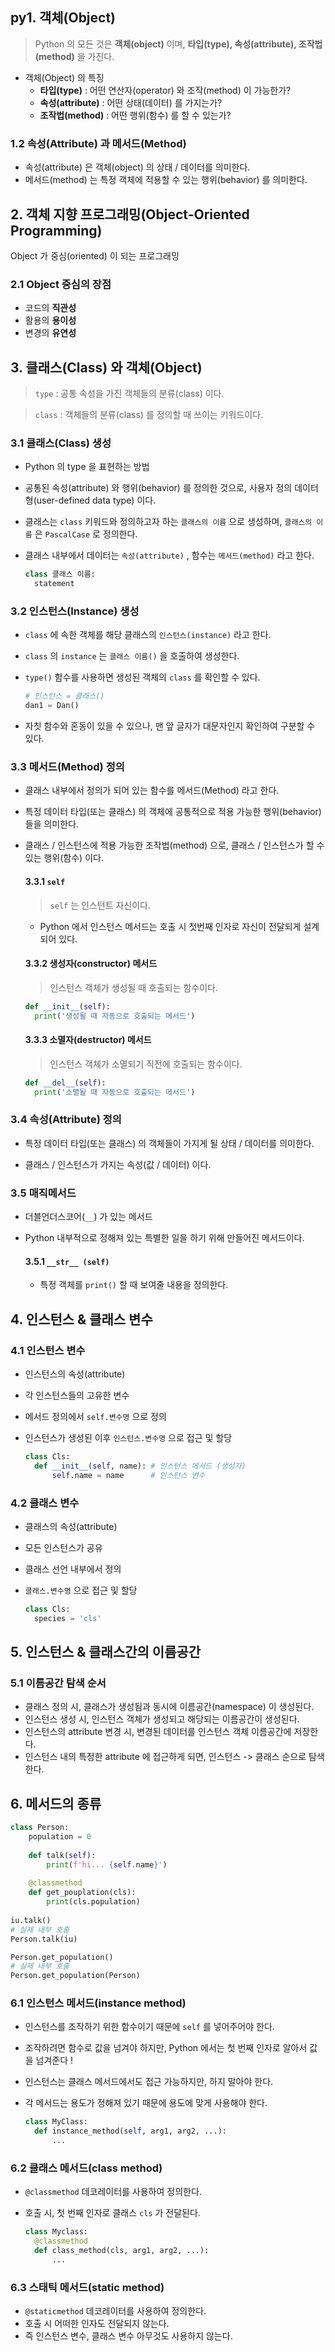 ## py1. 객체(Object)

> Python 의 모든 것은 **객체(object)** 이며, **타입(type), 속성(attribute), 조작법(method)** 을 가진다.

- 객체(Object) 의 특징
  - **타입(type)** : 어떤 연산자(operator) 와 조작(method) 이 가능한가?
  - **속성(attribute)** : 어떤 상태(데이터) 를 가지는가?
  - **조작법(method)** : 어떤 행위(함수) 를 할 수 있는가?

### 1.2 속성(Attribute) 과 메서드(Method)

- 속성(attribute) 은 객체(object) 의 상태 / 데이터를 의미한다.
- 메서드(method) 는 특정 객체에 적용할 수 있는 행위(behavior) 를 의미한다.



## 2. 객체 지향 프로그래밍(Object-Oriented Programming)

Object 가 중심(oriented) 이 되는 프로그래밍

### 2.1 Object 중심의 장점

- 코드의 **직관성**
- 활용의 **용이성**
- 변경의 **유연성**



## 3. 클래스(Class) 와 객체(Object)

> `type` : 공통 속성을 가진 객체들의 분류(class) 이다.

> `class` : 객체들의 분류(class) 를 정의할 때 쓰이는 키워드이다.

### 3.1 클래스(Class) 생성

- Python 의 type 을 표현하는 방법

- 공통된 속성(attribute) 와 행위(behavior) 를 정의한 것으로, 사용자 정의 데이터형(user-defined data type) 이다.

- 클래스는 `class` 키워드와 정의하고자 하는 `클래스의 이름` 으로 생성하며, `클래스의 이름` 은 `PascalCase` 로 정의한다.

- 클래스 내부에서 데이터는 `속성(attribute)` , 함수는 `메서드(method)` 라고 한다. 

  ```python
  class 클래스 이름:
  	statement
  ```

### 3.2 인스턴스(Instance) 생성

- `class` 에 속한 객체를 해당 클래스의 `인스턴스(instance)` 라고 한다.

- `class` 의 `instance` 는 `클래스 이름()` 을 호출하여 생성한다.

- `type()` 함수를 사용하면 생성된 객체의 `class` 를 확인할 수 있다.

  ```python
  # 인스턴스 = 클래스()
  dan1 = Dan()
  ```

- 자칫 함수와 혼동이 있을 수 있으나, 맨 앞 글자가 대문자인지 확인하여 구분할 수 있다.

### 3.3 메서드(Method) 정의

- 클래스 내부에서 정의가 되어 있는 함수를 메서드(Method) 라고 한다.

- 특정 데이터 타입(또는 클래스) 의 객체에 공통적으로 적용 가능한 행위(behavior) 들을 의미한다.

- 클래스 / 인스턴스에 적용 가능한 조작법(method) 으로, 클래스 / 인스턴스가 할 수 있는 행위(함수) 이다.

  #### 3.3.1 `self`

  > `self` 는 인스턴트 자신이다.

  - Python 에서 인스턴스 메서드는 호출 시 첫번째 인자로 자신이 전달되게 설계되어 있다.

  #### 3.3.2 생성자(constructor) 메서드

  > 인스턴스 객체가 생성될 때 호출되는 함수이다.

  ```python
  def __init__(self):
  	print('생성될 때 자동으로 호출되는 메서드')
  ```

  #### 3.3.3 소멸자(destructor) 메서드

  > 인스턴스 객체가 소멸되기 직전에 호출되는 함수이다.

  ```python
  def __del__(self):
  	print('소멸될 때 자동으로 호출되는 메서드')
  ```

### 3.4 속성(Attribute) 정의

- 특정 데이터 타입(또는 클래스) 의 객체들이 가지게 될 상태 / 데이터를 의미한다.

- 클래스 / 인스턴스가 가지는 속성(값 / 데이터) 이다.

###  3.5 매직메서드

- 더블언더스코어(`__`) 가 있는 메서드
- Python 내부적으로 정해져 있는 특별한 일을 하기 위해 만들어진 메서드이다.

  #### 3.5.1 `__str__ (self)`

  - 특정 객체를 `print()` 할 때 보여줄 내용을 정의한다.

## 4. 인스턴스 & 클래스 변수

### 4.1 인스턴스 변수

- 인스턴스의 속성(attribute)

- 각 인스턴스들의 고유한 변수

- 메서드 정의에서 `self.변수명` 으로 정의

- 인스턴스가 생성된 이후 `인스턴스.변수명` 으로 접근 및 할당

  ```python
  class Cls:
  	def __init__(self, name): # 인스턴스 메서드 (생성자)
  		self.name = name	  # 인스턴스 변수
  ```

### 4.2 클래스 변수

- 클래스의 속성(attribute)

- 모든 인스턴스가 공유

- 클래스 선언 내부에서 정의

- `클래스.변수명` 으로 접근 및 할당

  ```python
  class Cls:
  	species = 'cls'
  ```



## 5. 인스턴스 & 클래스간의 이름공간

### 5.1 이름공간 탐색 순서

- 클래스 정의 시, 클래스가 생성됨과 동시에 이름공간(namespace) 이 생성된다.
- 인스턴스 생성 시, 인스턴스 객체가 생성되고 해당되는 이름공간이 생성된다.
- 인스턴스의 attribute 변경 시, 변경된 데이터를 인스턴스 객체 이름공간에 저장한다.
- 인스턴스 내의 특정한 attribute 에 접근하게 되면, 인스턴스 -> 클래스 순으로 탐색한다.

## 6. 메서드의 종류

```python
class Person:
	population = 0
	
	def talk(self):
		print(f'hi... {self.name}')
	
	@classmethod
	def get_pouplation(cls):
		print(cls.population)
	
iu.talk()
# 실제 내부 호출
Person.talk(iu)

Person.get_population()
# 실제 내부 호출
Person.get_population(Person)
```

### 6.1 인스턴스 메서드(instance method)

- 인스턴스를 조작하기 위한 함수이기 때문에 `self` 를 넣어주어야 한다.

- 조작하려면 함수로 값을 넘겨야 하지만, Python 에서는 첫 번째 인자로 알아서 값을 넘겨준다 !

- 인스턴스는 클래스 메서드에서도 접근 가능하지만, 하지 말아야 한다.

- 각 메서드는 용도가 정해져 있기 때문에 용도에 맞게 사용해야 한다.

  ```python
  class MyClass:
  	def instance_method(self, arg1, arg2, ...):
  		...
  ```

  

### 6.2 클래스 메서드(class method)

- `@classmethod` 데코레이터를 사용하여 정의한다.

- 호출 시, 첫 번째 인자로 클래스 `cls` 가 전달된다.

  ```python
  class Myclass:
  	@classmethod
  	def class_method(cls, arg1, arg2, ...):
  		...
  ```

  

### 6.3 스태틱 메서드(static method)

- `@staticmethod` 데코레이터를 사용하여 정의한다.
- 호출 시 어떠한 인자도 전달되지 않는다.
- 즉 인스턴스 변수, 클래스 변수 아무것도 사용하지 않는다.